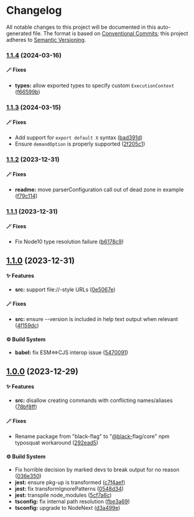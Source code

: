 # Changelog

All notable changes to this project will be documented in this auto-generated
file. The format is based on [Conventional Commits][1];
this project adheres to [Semantic Versioning][2].

### [1.1.4][3] (2024-03-16)

#### 🪄 Fixes

- **types:** allow exported types to specify custom `ExecutionContext` ([f66599b][4])

### [1.1.3][5] (2024-03-15)

#### 🪄 Fixes

- Add support for `export default X` syntax ([bad391d][6])
- Ensure `demandOption` is properly supported ([2f205c1][7])

### [1.1.2][8] (2023-12-31)

#### 🪄 Fixes

- **readme:** move parserConfiguration call out of dead zone in example ([f79c114][9])

### [1.1.1][10] (2023-12-31)

#### 🪄 Fixes

- Fix Node10 type resolution failure ([b6178c9][11])

## [1.1.0][12] (2023-12-31)

#### ✨ Features

- **src:** support file://-style URLs ([0e5067e][13])

#### 🪄 Fixes

- **src:** ensure --version is included in help text output when relevant ([4f159dc][14])

#### ⚙️ Build System

- **babel:** fix ESM<=>CJS interop issue ([5470091][15])

## [1.0.0][16] (2023-12-29)

#### ✨ Features

- **src:** disallow creating commands with conflicting names/aliases ([78bf8ff][17])

#### 🪄 Fixes

- Rename package from "black-flag" to "[@black-][18]flag/core" npm typosquat workaround ([292ead5][19])

#### ⚙️ Build System

- Fix horrible decision by marked devs to break output for no reason ([036e350][20])
- **jest:** ensure pkg-up is transformed ([c7f4aef][21])
- **jest:** fix transformIgnorePatterns ([0548d34][22])
- **jest:** transpile node\_modules ([5cf7a6c][23])
- **tsconfig:** fix internal path resolution ([fbe3a69][24])
- **tsconfig:** upgrade to NodeNext ([d3a499e][25])

[1]: https://conventionalcommits.org
[2]: https://semver.org
[3]: https://github.com/Xunnamius/black-flag/compare/v1.1.3...v1.1.4
[4]: https://github.com/Xunnamius/black-flag/commit/f66599bfdbb70ada6ec662e0d220a0a2e7047824
[5]: https://github.com/Xunnamius/black-flag/compare/v1.1.2...v1.1.3
[6]: https://github.com/Xunnamius/black-flag/commit/bad391da3019a5743a76ca2e510903f34c84ca53
[7]: https://github.com/Xunnamius/black-flag/commit/2f205c1e8c94d3e6683816e5bbc3ae152e3c83e8
[8]: https://github.com/Xunnamius/black-flag/compare/v1.1.1...v1.1.2
[9]: https://github.com/Xunnamius/black-flag/commit/f79c11476de47bee3fa01e139269393b604b4271
[10]: https://github.com/Xunnamius/black-flag/compare/v1.1.0...v1.1.1
[11]: https://github.com/Xunnamius/black-flag/commit/b6178c9670a95084bca34424e71498f2d29ac48c
[12]: https://github.com/Xunnamius/black-flag/compare/v1.0.0...v1.1.0
[13]: https://github.com/Xunnamius/black-flag/commit/0e5067e2b0913a19bdc6975b50b272bb5872ba98
[14]: https://github.com/Xunnamius/black-flag/commit/4f159dc4b84223dd6b07456c0b50da16d2816bea
[15]: https://github.com/Xunnamius/black-flag/commit/5470091e385ca344e12a280ff95be793742874b8
[16]: https://github.com/Xunnamius/black-flag/compare/d3a499e7aeddf23d392479b2cf99cc98bce8226f...v1.0.0
[17]: https://github.com/Xunnamius/black-flag/commit/78bf8ffb0a6931fb3b131c42ce4b84146bfec842
[18]: https://github.com/black-
[19]: https://github.com/Xunnamius/black-flag/commit/292ead5aa3f18c556d72d714830dcf07b9253e6d
[20]: https://github.com/Xunnamius/black-flag/commit/036e3506edc863da86372163c91dd650d6ac1e87
[21]: https://github.com/Xunnamius/black-flag/commit/c7f4aef48366dc13685fb9805086be52d3561eff
[22]: https://github.com/Xunnamius/black-flag/commit/0548d34f559c3b8ba6d9514f1586aeeb3b382f72
[23]: https://github.com/Xunnamius/black-flag/commit/5cf7a6c79bba3125ce47838e5cfd24a1a08bbd17
[24]: https://github.com/Xunnamius/black-flag/commit/fbe3a699a9063ed7da08311a22fe798672583b0f
[25]: https://github.com/Xunnamius/black-flag/commit/d3a499e7aeddf23d392479b2cf99cc98bce8226f
